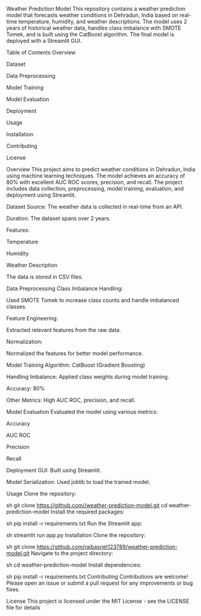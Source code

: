 Weather Prediction Model
This repository contains a weather prediction model that forecasts weather conditions in Dehradun, India based on real-time temperature, humidity, and weather descriptions. The model uses 2 years of historical weather data, handles class imbalance with SMOTE Tomek, and is built using the CatBoost algorithm. The final model is deployed with a Streamlit GUI.

Table of Contents
Overview

Dataset

Data Preprocessing

Model Training

Model Evaluation

Deployment

Usage

Installation

Contributing

License

Overview
This project aims to predict weather conditions in Dehradun, India using machine learning techniques. The model achieves an accuracy of 80% with excellent AUC ROC scores, precision, and recall. The project includes data collection, preprocessing, model training, evaluation, and deployment using Streamlit.

Dataset
Source: The weather data is collected in real-time from an API.

Duration: The dataset spans over 2 years.

Features:

Temperature

Humidity

Weather Description

The data is stored in CSV files.

Data Preprocessing
Class Imbalance Handling:

Used SMOTE Tomek to increase class counts and handle imbalanced classes.

Feature Engineering:

Extracted relevant features from the raw data.

Normalization:

Normalized the features for better model performance.

Model Training
Algorithm: CatBoost (Gradient Boosting)

Handling Imbalance: Applied class weights during model training.

Accuracy: 80%

Other Metrics: High AUC ROC, precision, and recall.

Model Evaluation
Evaluated the model using various metrics:

Accuracy

AUC ROC

Precision

Recall

Deployment
GUI: Built using Streamlit.

Model Serialization: Used joblib to load the trained model.

Usage
Clone the repository:

sh
git clone https://github.com//weather-prediction-model.git
cd weather-prediction-model
Install the required packages:

sh
pip install -r requirements.txt
Run the Streamlit app:

sh
streamlit run app.py
Installation
Clone the repository:

sh
git clone https://github.com/rajbasnet123789/weather-prediction-model.git
Navigate to the project directory:

sh
cd weather-prediction-model
Install dependencies:

sh
pip install -r requirements.txt
Contributing
Contributions are welcome! Please open an issue or submit a pull request for any improvements or bug fixes.

License
This project is licensed under the MIT License - see the LICENSE file for details
